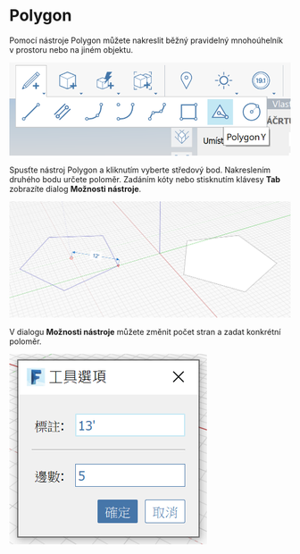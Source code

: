 # Polygon

Pomocí nástroje Polygon můžete nakreslit běžný pravidelný mnohoúhelník v prostoru nebo na jiném objektu.

![](<../.gitbook/assets/image (9) (1).png>)

Spusťte nástroj Polygon a kliknutím vyberte středový bod. Nakreslením druhého bodu určete poloměr. Zadáním kóty nebo stisknutím klávesy **Tab** zobrazíte dialog **Možnosti nástroje**.

![](<../.gitbook/assets/image (7).png>)

V dialogu **Možnosti nástroje** můžete změnit počet stran a zadat konkrétní poloměr.

![](../.gitbook/assets/image.png)
